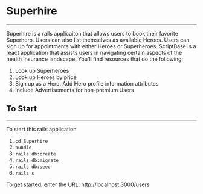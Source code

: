 
# Superhire
---
Superhire is a rails applicaiton that allows users to book their favorite Superhero. Users can also list themselves as available Heroes. Users can sign up for appointments with either Heroes or Superheroes.
ScriptBase is a react application that assists users in navigating certain aspects of the health insurance landscape. You'll find resources that do the following: 

1. Look up Superheroes
2. Look up Heroes by price
3. Sign up as a Hero. Add Hero profile information attributes
4. Include Advertisements for non-premium Users

## To Start
---


To start this rails application
1. `cd Superhire`
2. `bundle`
3. `rails db:create`
4. `rails db:migrate`
5. `rails db:seed`
6. `rails s`

To get started, enter the URL:
http://localhost:3000/users
